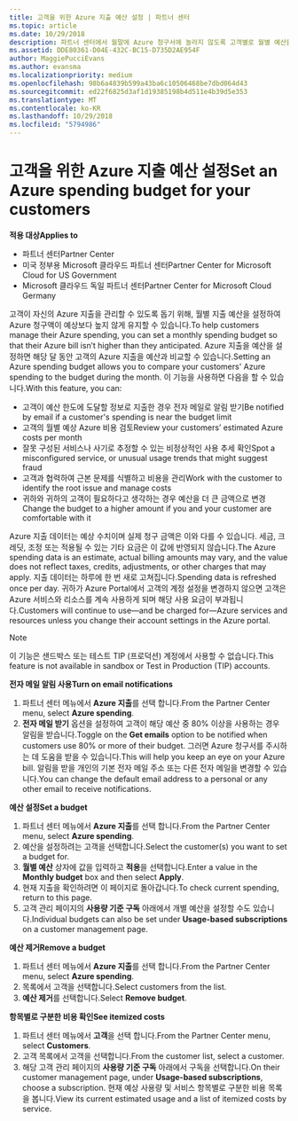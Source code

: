 ```yaml
---
title: 고객을 위한 Azure 지출 예산 설정 | 파트너 센터
ms.topic: article
ms.date: 10/29/2018
description: 파트너 센터에서 월말에 Azure 청구서에 놀라지 않도록 고객별로 월별 예산을 설정할 수 있습니다.
ms.assetid: DDE80361-D04E-432C-BC15-D735D2AE954F
author: MaggiePucciEvans
ms.author: evansma
ms.localizationpriority: medium
ms.openlocfilehash: 98b6a4839b599a43ba6c10506468be7dbd064d43
ms.sourcegitcommit: ed22f6825d3af1d19385198b4d511e4b39d5e353
ms.translationtype: MT
ms.contentlocale: ko-KR
ms.lasthandoff: 10/29/2018
ms.locfileid: "5794986"
---
```

# <a name="set-an-azure-spending-budget-for-your-customers"></a><span data-ttu-id="1cc25-103">고객을 위한 Azure 지출 예산 설정</span><span class="sxs-lookup"><span data-stu-id="1cc25-103">Set an Azure spending budget for your customers</span></span>

**<span data-ttu-id="1cc25-104">적용 대상</span><span class="sxs-lookup"><span data-stu-id="1cc25-104">Applies to</span></span>**

-  <span data-ttu-id="1cc25-105">파트너 센터</span><span class="sxs-lookup"><span data-stu-id="1cc25-105">Partner Center</span></span>
-  <span data-ttu-id="1cc25-106">미국 정부용 Microsoft 클라우드 파트너 센터</span><span class="sxs-lookup"><span data-stu-id="1cc25-106">Partner Center for Microsoft Cloud for US Government</span></span>
-  <span data-ttu-id="1cc25-107">Microsoft 클라우드 독일 파트너 센터</span><span class="sxs-lookup"><span data-stu-id="1cc25-107">Partner Center for Microsoft Cloud Germany</span></span>

<span data-ttu-id="1cc25-108">고객이 자신의 Azure 지출을 관리할 수 있도록 돕기 위해, 월별 지출 예산을 설정하여 Azure 청구액이 예상보다 높지 않게 유지할 수 있습니다.</span><span class="sxs-lookup"><span data-stu-id="1cc25-108">To help customers manage their Azure spending, you can set a monthly spending budget so that their Azure bill isn’t higher than they anticipated.</span></span> <span data-ttu-id="1cc25-109">Azure 지출을 예산을 설정하면 해당 달 동안 고객의 Azure 지출을 예산과 비교할 수 있습니다.</span><span class="sxs-lookup"><span data-stu-id="1cc25-109">Setting an Azure spending budget allows you to compare your customers' Azure spending to the budget during the month.</span></span> <span data-ttu-id="1cc25-110">이 기능을 사용하면 다음을 할 수 있습니다.</span><span class="sxs-lookup"><span data-stu-id="1cc25-110">With this feature, you can:</span></span> 

-   <span data-ttu-id="1cc25-111">고객이 예산 한도에 도달할 정보로 지출한 경우 전자 메일로 알림 받기</span><span class="sxs-lookup"><span data-stu-id="1cc25-111">Be notified by email if a customer's spending is near the budget limit</span></span>
-   <span data-ttu-id="1cc25-112">고객의 월별 예상 Azure 비용 검토</span><span class="sxs-lookup"><span data-stu-id="1cc25-112">Review your customers’ estimated Azure costs per month</span></span>
-   <span data-ttu-id="1cc25-113">잘못 구성된 서비스나 사기로 추정할 수 있는 비정상적인 사용 추세 확인</span><span class="sxs-lookup"><span data-stu-id="1cc25-113">Spot a misconfigured service, or unusual usage trends that might suggest fraud</span></span>
-   <span data-ttu-id="1cc25-114">고객과 협력하여 근본 문제를 식별하고 비용을 관리</span><span class="sxs-lookup"><span data-stu-id="1cc25-114">Work with the customer to identify the root issue and manage costs</span></span>
-   <span data-ttu-id="1cc25-115">귀하와 귀하의 고객이 필요하다고 생각하는 경우 예산을 더 큰 금액으로 변경</span><span class="sxs-lookup"><span data-stu-id="1cc25-115">Change the budget to a higher amount if you and your customer are comfortable with it</span></span>

<span data-ttu-id="1cc25-116">Azure 지출 데이터는 예상 수치이며 실제 청구 금액은 이와 다를 수 있습니다. 세금, 크레딧, 조정 또는 적용될 수 있는 기타 요금은 이 값에 반영되지 않습니다.</span><span class="sxs-lookup"><span data-stu-id="1cc25-116">The Azure spending data is an estimate, actual billing amounts may vary, and the value does not reflect taxes, credits, adjustments, or other charges that may apply.</span></span> <span data-ttu-id="1cc25-117">지출 데이터는 하루에 한 번 새로 고쳐집니다.</span><span class="sxs-lookup"><span data-stu-id="1cc25-117">Spending data is refreshed once per day.</span></span> <span data-ttu-id="1cc25-118">귀하가 Azure Portal에서 고객의 계정 설정을 변경하지 않으면 고객은 Azure 서비스와 리소스를 계속 사용하게 되며 해당 사용 요금이 부과됩니다.</span><span class="sxs-lookup"><span data-stu-id="1cc25-118">Customers will continue to use—and be charged for—Azure services and resources unless you change their account settings in the Azure portal.</span></span> 

> [!NOTE]  
> <span data-ttu-id="1cc25-119">이 기능은 샌드박스 또는 테스트 TIP (프로덕션) 계정에서 사용할 수 없습니다.</span><span class="sxs-lookup"><span data-stu-id="1cc25-119">This feature is not available in sandbox or Test in Production (TIP) accounts.</span></span>

**<span data-ttu-id="1cc25-120">전자 메일 알림 사용</span><span class="sxs-lookup"><span data-stu-id="1cc25-120">Turn on email notifications</span></span>**
1.  <span data-ttu-id="1cc25-121">파트너 센터 메뉴에서 **Azure 지출**를 선택 합니다.</span><span class="sxs-lookup"><span data-stu-id="1cc25-121">From the Partner Center menu, select **Azure spending**.</span></span>
2.  <span data-ttu-id="1cc25-122">**전자 메일 받기** 옵션을 설정하여 고객이 해당 예산 중 80% 이상을 사용하는 경우 알림을 받습니다.</span><span class="sxs-lookup"><span data-stu-id="1cc25-122">Toggle on the **Get emails** option to be notified when customers use 80% or more of their budget.</span></span> <span data-ttu-id="1cc25-123">그러면 Azure 청구서를 주시하는 데 도움을 받을 수 있습니다.</span><span class="sxs-lookup"><span data-stu-id="1cc25-123">This will help you keep an eye on your Azure bill.</span></span> <span data-ttu-id="1cc25-124">알림을 받을 개인의 기본 전자 메일 주소 또는 다른 전자 메일을 변경할 수 있습니다.</span><span class="sxs-lookup"><span data-stu-id="1cc25-124">You can change the default email address to a personal or any other email to receive notifications.</span></span>

**<span data-ttu-id="1cc25-125">예산 설정</span><span class="sxs-lookup"><span data-stu-id="1cc25-125">Set a budget</span></span>**
1.  <span data-ttu-id="1cc25-126">파트너 센터 메뉴에서 **Azure 지출**를 선택 합니다.</span><span class="sxs-lookup"><span data-stu-id="1cc25-126">From the Partner Center menu, select **Azure spending**.</span></span>
2.  <span data-ttu-id="1cc25-127">예산을 설정하려는 고객을 선택합니다.</span><span class="sxs-lookup"><span data-stu-id="1cc25-127">Select the customer(s) you want to set a budget for.</span></span> 
3. <span data-ttu-id="1cc25-128">**월별 예산** 상자에 값을 입력하고 **적용**을 선택합니다.</span><span class="sxs-lookup"><span data-stu-id="1cc25-128">Enter a value in the **Monthly budget** box and then select **Apply**.</span></span>
4.  <span data-ttu-id="1cc25-129">현재 지출을 확인하려면 이 페이지로 돌아갑니다.</span><span class="sxs-lookup"><span data-stu-id="1cc25-129">To check current spending, return to this page.</span></span>
5.  <span data-ttu-id="1cc25-130">고객 관리 페이지의 **사용량 기준 구독** 아래에서 개별 예산을 설정할 수도 있습니다.</span><span class="sxs-lookup"><span data-stu-id="1cc25-130">Individual budgets can also be set under **Usage-based subscriptions** on a customer management page.</span></span>

**<span data-ttu-id="1cc25-131">예산 제거</span><span class="sxs-lookup"><span data-stu-id="1cc25-131">Remove a budget</span></span>**
1.  <span data-ttu-id="1cc25-132">파트너 센터 메뉴에서 **Azure 지출**를 선택 합니다.</span><span class="sxs-lookup"><span data-stu-id="1cc25-132">From the Partner Center menu, select **Azure spending**.</span></span>
2.  <span data-ttu-id="1cc25-133">목록에서 고객을 선택합니다.</span><span class="sxs-lookup"><span data-stu-id="1cc25-133">Select customers from the list.</span></span>
3.  <span data-ttu-id="1cc25-134">**예산 제거**를 선택합니다.</span><span class="sxs-lookup"><span data-stu-id="1cc25-134">Select **Remove budget**.</span></span>

**<span data-ttu-id="1cc25-135">항목별로 구분한 비용 확인</span><span class="sxs-lookup"><span data-stu-id="1cc25-135">See itemized costs</span></span>**
1.  <span data-ttu-id="1cc25-136">파트너 센터 메뉴에서 **고객**을 선택 합니다.</span><span class="sxs-lookup"><span data-stu-id="1cc25-136">From the Partner Center menu, select **Customers**.</span></span>
2.  <span data-ttu-id="1cc25-137">고객 목록에서 고객을 선택합니다.</span><span class="sxs-lookup"><span data-stu-id="1cc25-137">From the customer list, select a customer.</span></span>
3.  <span data-ttu-id="1cc25-138">해당 고객 관리 페이지의 **사용량 기준 구독** 아래에서 구독을 선택합니다.</span><span class="sxs-lookup"><span data-stu-id="1cc25-138">On their customer management page, under **Usage-based subscriptions**, choose a subscription.</span></span> <span data-ttu-id="1cc25-139">현재 예상 사용량 및 서비스 항목별로 구분한 비용 목록을 봅니다.</span><span class="sxs-lookup"><span data-stu-id="1cc25-139">View its current estimated usage and a list of itemized costs by service.</span></span>


 

 



